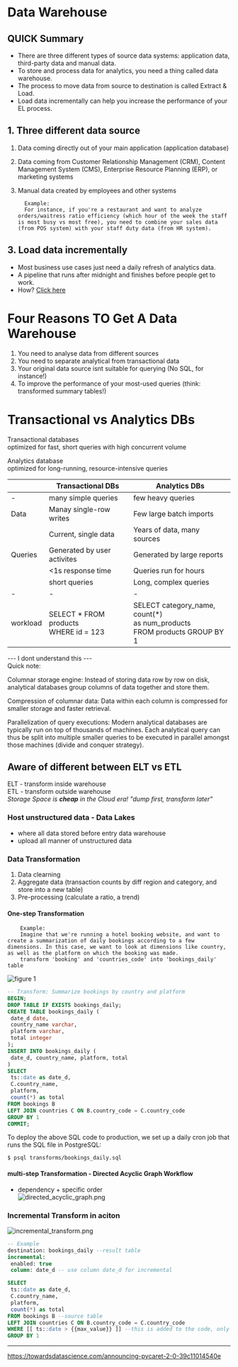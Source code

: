 # Data Warehouse

## QUICK Summary
- There are three different types of source data systems: application data, third-party data and manual data.
- To store and process data for analytics, you need a thing called data warehouse.
- The process to move data from source to destination is called Extract & Load.
- Load data incrementally can help you increase the performance of your EL process.

## 1. Three different data source
   1. Data coming directly out of your main application (application database)
   2. Data coming from Customer Relationship Management (CRM), Content Management System (CMS), Enterprise Resource Planning (ERP), or marketing systems
   3. Manual data created by employees and other systems  


            Example:
            For instance, if you're a restaurant and want to analyze orders/waitress ratio efficiency (which hour of the week the staff is most busy vs most free), you need to combine your sales data (from POS system) with your staff duty data (from HR system).

## 3. Load data incrementally
   - Most business use cases just need a daily refresh of analytics data.
   - A pipeline that runs after midnight and finishes before people get to work.
   - How? [Click here](###-Incremental-Transform-in-aciton)

# Four Reasons TO Get A Data Warehouse
1. You need to analyse data from different sources
2. You need to separate analytical from transactional data
3. Your original data source isnt suitable for querying (No SQL, for instance!)
4. To improve the performance of your most-used queries (think: transformed summary tables!) 

# Transactional vs Analytics DBs
Transactional databases  
optimized for fast, short queries with high concurrent volume  

Analytics database  
optimized for long-running, resource-intensive queries  

|        | Transactional DBs           | Analytics DBs               |  
| -      | -                           | -                           |  
| -      | many simple queries         | few heavy queries           |  
|Data    | Manay single-row writes     | Few large batch imports     |   
|        | Current, single data        | Years of data, many sources |
|Queries | Generated by user activites | Generated by large reports  |  
|        | <1s response time           | Queries run for hours       |
|        | short queries               | Long, complex queries       |   
| -      | -                           | -                           |  
|workload| SELECT * FROM products<br>WHERE id = 123 | SELECT category_name, count(*)<br>as num_products<br>FROM products GROUP BY 1 |  




--- I dont understand this ---  
Quick note:  

Columnar storage engine: Instead of storing data row by row on disk, analytical databases group columns of data together and store them.

Compression of columnar data: Data within each column is compressed for smaller storage and faster retrieval.

Parallelization of query executions: Modern analytical databases are typically run on top of thousands of machines. Each analytical query can thus be split into multiple smaller queries to be executed in parallel amongst those machines (divide and conquer strategy).

## Aware of different between ELT vs ETL
ELT - transform inside warehouse  
ETL - transform outside warehouse  
*Storage Space is **cheap** in the Cloud era!*
*"dump first, transform later"*

### Host unstructured data - Data Lakes
- where all data stored before entry data warehouse
- upload all manner of unstructured data

### Data Transformation
1. Data clearning
2. Aggregate data (transaction counts by diff region and category, and store into a new table)
3. Pre-processing (calculate a ratio, a trend)

#### One-step Transformation
        Example:
        Imagine that we're running a hotel booking website, and want to create a summarization of daily bookings according to a few dimensions. In this case, we want to look at dimensions like country, as well as the platform on which the booking was made.
        transform 'booking' and 'countries_code' into 'bookings_daily' table

![figure 1][1]

```sql
-- Transform: Summarize bookings by country and platform
BEGIN;
DROP TABLE IF EXISTS bookings_daily;
CREATE TABLE bookings_daily (
 date_d date,
 country_name varchar,
 platform varchar,
 total integer
);
INSERT INTO bookings_daily (
 date_d, country_name, platform, total
)
SELECT
 ts::date as date_d,
 C.country_name,
 platform,
 count(*) as total
FROM bookings B
LEFT JOIN countries C ON B.country_code = C.country_code
GROUP BY 1
COMMIT;
```

To deploy the above SQL code to production, we set up a daily cron job that runs the SQL file in PostgreSQL:

    $ psql transforms/bookings_daily.sql


#### multi-step Transformation - Directed Acyclic Graph Workflow
- dependency + specific order  
![directed_acyclic_graph.png][2]  


### Incremental Transform in aciton
![incremental_transform.png][3]  
```sql
-- Example
destination: bookings_daily --result table
incremental:
 enabled: true
 column: date_d -- use column date_d for incremental

SELECT
 ts::date as date_d,
 C.country_name,
 platform,
 count(*) as total
FROM bookings B --source table
LEFT JOIN countries C ON B.country_code = C.country_code
WHERE [[ ts::date > {{max_value}} ]] --this is added to the code, only pull the latest value. 
GROUP BY 1
```


---
[1]:db_warehouse_img/bookings_daily_transform.png
[2]:db_warehouse_img/directed_acyclic_graph.png
[3]:db_warehouse_img/incremental_transform.png

https://towardsdatascience.com/announcing-pycaret-2-0-39c11014540e